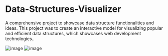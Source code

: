 # Data-Structures-Visualizer
A comprehensive project to showcase data structure functionalities and ideas. This project was to create an interactive model for visualizing popular and efficient data structures, which showcases web development technologies..

![image](https://github.com/Adam1277/Data-Structures-Visualizer/assets/114250621/56719f03-02ec-49a7-b696-87fdd2b8f0ad)
![image](https://github.com/Adam1277/Data-Structures-Visualizer/assets/114250621/25f8203f-ece8-48bf-98ab-7b93d9f1068c)
